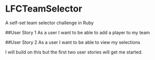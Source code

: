 # LFCTeamSelector
A self-set team selector challenge in Ruby

##User Story 1
As a user I want to be able to add a player to my team

##User Story 2
As a user I want to be able to view my selections

I will build on this but the first two user stories will get me started.
